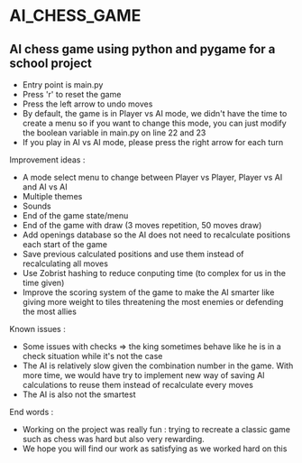 # AI_CHESS_GAME
## AI chess game using python and pygame for a school project

* Entry point is main.py
* Press 'r' to reset the game
* Press the left arrow to undo moves
* By default, the game is in Player vs AI mode, we didn't have the time to create a menu so if you want to change this mode, you can just modify the boolean variable in main.py on line 22 and 23
* If you play in AI vs AI mode, please press the right arrow for each turn

Improvement ideas :
- A mode select menu to change between Player vs Player, Player vs AI and AI vs AI
- Multiple themes
- Sounds
- End of the game state/menu
- End of the game with draw (3 moves repetition, 50 moves draw)
- Add openings database so the AI does not need to recalculate positions each start of the game
- Save previous calculated positions and use them instead of recalculating all moves
- Use Zobrist hashing to reduce conputing time (to complex for us in the time given)
- Improve the scoring system of the game to make the AI smarter like giving more weight to tiles threatening the most enemies or defending the most allies

Known issues :
- Some issues with checks => the king sometimes behave like he is in a check situation while it's not the case
- The AI is relatively slow given the combination number in the game. With more time, we would have try to implement new way of saving AI calculations to reuse them instead of recalculate every moves
- The AI is also not the smartest

End words :
* Working on the project was really fun : trying to recreate a classic game such as chess was hard but also very rewarding.
* We hope you will find our work as satisfying as we worked hard on this
